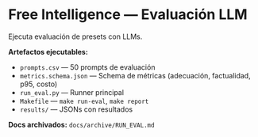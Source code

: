 # Free Intelligence — Evaluación LLM

Ejecuta evaluación de presets con LLMs.

**Artefactos ejecutables:**
- `prompts.csv` — 50 prompts de evaluación
- `metrics.schema.json` — Schema de métricas (adecuación, factualidad, p95, costo)
- `run_eval.py` — Runner principal
- `Makefile` — `make run-eval`, `make report`
- `results/` — JSONs con resultados

**Docs archivados:** `docs/archive/RUN_EVAL.md`
